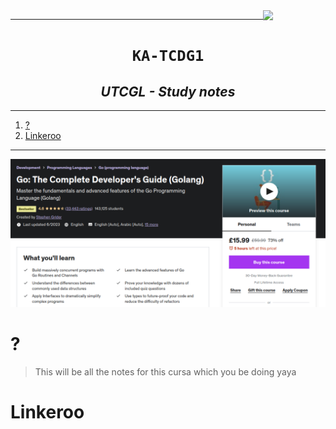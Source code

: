 
<img src="https://cdni.pornpics.com/460/7/100/86820282/86820282_016_2bce.jpg" width="100" align="right">

----

<h1 align="center"> <code> KA-TCDG1 </code> </h1>
<h2 align="center"> <i> UTCGL - Study notes </i>  </h2>

----
1. [?](#)
2. [Linkeroo](#linkeroo)

----


[![](./2023-07-11_16-55-55.png)](https://www.udemy.com/course/go-the-complete-developers-guide/)

# ?

> This will be all the notes for this cursa which you be doing yaya 



#  Linkeroo 

